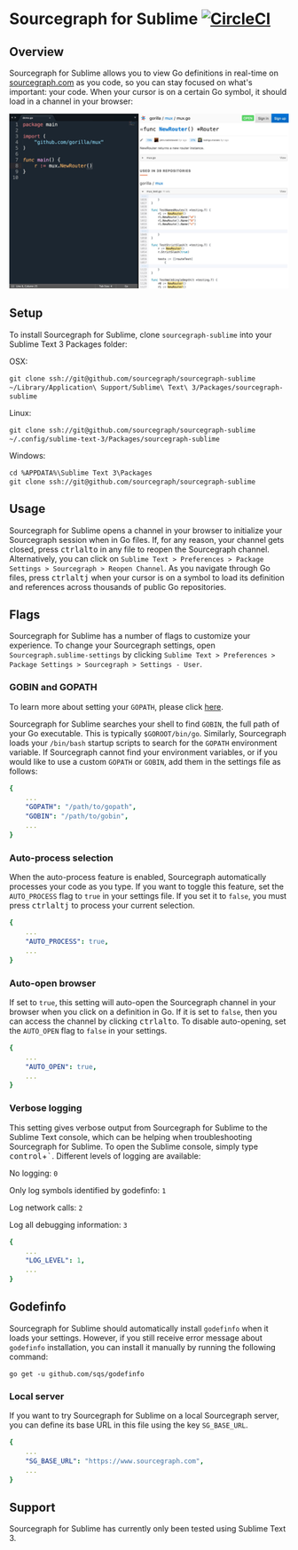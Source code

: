 # Sourcegraph for Sublime [![CircleCI](https://circleci.com/gh/sourcegraph/sourcegraph-sublime.svg?style=svg)](https://circleci.com/gh/sourcegraph/sourcegraph-sublime)

## Overview

Sourcegraph for Sublime allows you to view Go definitions in real-time on [sourcegraph.com](http://www.sourcegraph.com) as you code, so you can stay focused on what's important: your code. When your cursor is on a certain Go symbol, it should load in a channel in your browser:

![Sourcegraph for Sublime](images/setup.jpg)

## Setup

To install Sourcegraph for Sublime, clone `sourcegraph-sublime` into your Sublime Text 3 Packages folder:

OSX:

```shell
git clone ssh://git@github.com/sourcegraph/sourcegraph-sublime ~/Library/Application\ Support/Sublime\ Text\ 3/Packages/sourcegraph-sublime
```

Linux:

```shell
git clone ssh://git@github.com/sourcegraph/sourcegraph-sublime ~/.config/sublime-text-3/Packages/sourcegraph-sublime
```

Windows:

```shell
cd %APPDATA%\Sublime Text 3\Packages
git clone ssh://git@github.com/sourcegraph/sourcegraph-sublime
```


## Usage

Sourcegraph for Sublime opens a channel in your browser to initialize your Sourcegraph session when in Go files. If, for any reason, your channel gets closed, press <kbd>ctrl</kbd><kbd>alt</kbd><kbd>o</kbd> in any file to reopen the Sourcegraph channel. Alternatively, you can click on `Sublime Text > Preferences > Package Settings > Sourcegraph > Reopen Channel`. As you navigate through Go files, press <kbd>ctrl</kbd><kbd>alt</kbd><kbd>j</kbd> when your cursor is on a symbol to load its definition and references across thousands of public Go repositories.

## Flags

Sourcegraph for Sublime has a number of flags to customize your experience. To change your Sourcegraph settings, open `Sourcegraph.sublime-settings` by clicking `Sublime Text > Preferences > Package Settings > Sourcegraph > Settings - User`.

### GOBIN and GOPATH

To learn more about setting your `GOPATH`, please click [here](https://golang.org/doc/code.html#GOPATH).

Sourcegraph for Sublime searches your shell to find `GOBIN`, the full path of your Go executable. This is typically `$GOROOT/bin/go`. Similarly, Sourcegraph loads your `/bin/bash` startup scripts to search for the `GOPATH` environment variable. If Sourcegraph cannot find your environment variables, or if you would like to use a custom `GOPATH` or `GOBIN`, add them in the settings file as follows:

```yml
{
	...
	"GOPATH": "/path/to/gopath",
	"GOBIN": "/path/to/gobin",
	...
}
```

### Auto-process selection

When the auto-process feature is enabled, Sourcegraph automatically processes your code as you type. If you want to toggle this feature, set the `AUTO_PROCESS` flag to `true` in your settings file. If you set it to `false`, you must press <kbd>ctrl</kbd><kbd>alt</kbd><kbd>j</kbd> to process your current selection.

```yml
{
	...
	"AUTO_PROCESS": true,
	...
}
```

### Auto-open browser

If set to `true`, this setting will auto-open the Sourcegraph channel in your browser when you click on a definition in Go. If it is set to `false`, then you can access the channel by clicking <kbd>ctrl</kbd><kbd>alt</kbd><kbd>o</kbd>. To disable auto-opening, set the `AUTO_OPEN` flag to `false` in your settings.

```yml
{
	...
	"AUTO_OPEN": true,
	...
}
```

### Verbose logging

This setting gives verbose output from Sourcegraph for Sublime to the Sublime Text console, which can be helping when troubleshooting Sourcegraph for Sublime. To open the Sublime console, simply type <kbd>control</kbd>+<kbd>`</kbd>. Different levels of logging are available:

No logging: `0`

Only log symbols identified by godefinfo: `1`

Log network calls: `2`

Log all debugging information: `3`

```yml
{
	...
	"LOG_LEVEL": 1,
	...
}
```

## Godefinfo

Sourcegraph for Sublime should automatically install `godefinfo` when it loads your settings. However, if you still receive error message about `godefinfo` installation, you can install it manually by running the following command:

```shell
go get -u github.com/sqs/godefinfo
```

### Local server

If you want to try Sourcegraph for Sublime on a local Sourcegraph server, you can define its base URL in this file using the key `SG_BASE_URL`.

```yml
{
	...
	"SG_BASE_URL": "https://www.sourcegraph.com",
	...
}
```

## Support

Sourcegraph for Sublime has currently only been tested using Sublime Text 3.
